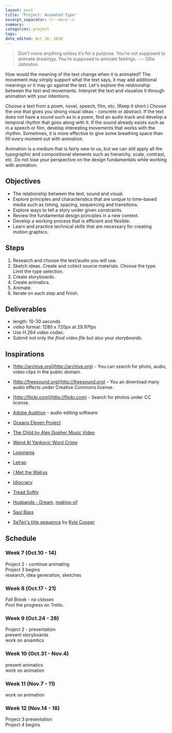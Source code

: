 ```yaml
---
layout: post	
title: "Project: Animated Type"
excerpt_separator: <!--more-->
summary: 
categories: project
tags:
date_edited: Oct 10, 2016
---
```


> Don’t move anything unless it’s for a purpose. You’re not supposed to animate drawings. You’re supposed to animate feelings.
>--- Ollie Johnston


How would the meaning of the text change when it is animated? The movement may simply support what the text says, it may add additional meanings or it may go against the text. Let's explore the relationship between the text and movements. Interpret the text and visualize it through animation with your intentions.

Choose a text from a poem, novel, speech, film, etc. (Keep it short.) Choose the one that gives you strong visual ideas - concrete or abstract. If the text does not have a sound such as in a poem, find an audio track and develop a temporal rhythm that goes along with it. If the sound already exists such as in a speech or film, develop interesting movements that works with the rhythm. Sometimes, it is more effective to give some breathing space than fill every moment out with animation.

Animation is a medium that is fairly new to us, but we can still apply all the typographic and compositional elements such as hierarchy, scale, contrast, etc. Do not lose your perspective on the design fundamentals while working with animation.




## Objectives
- The relationship between the text, sound and visual.
- Explore principles and characteristics that are unique to time-based media such as timing, spacing, sequencing and transitions.
- Explore ways to tell a story under given constraints.
- Review the fundamental design principles in a new context.
- Develop a working process that is efficient and flexible.
- Learn and practice technical skills that are necessary for creating motion graphics.



## Steps
1. Research and choose the text/audio you will use.
1. Sketch ideas. Create and collect source materials. Choose the type. Limit the type selection.
1. Create storyboards.
1. Create animatics.
1. Animate. 
1. Iterate on each step and finish.




## Deliverables
- length: 10-30 seconds
- video format: 1280 x 720px at 29.97fps
- Use H.264 video codec.
- Submit not only *the final video file* but also your *storyboards*.




## Inspirations

- [http://archive.org](http://archive.org) - You can search for photo, audio, video clips in the public domain.
- [http://freesound.org](http://freesound.org) - You an download many audio effects under Creative Commons license.
- [http://flickr.com](http://flickr.com) - Search for photos under CC license.
- [Adobe Audition](http://www.adobe.com/products/audition.html) - audio editing software

- [Oceans Eleven Project](https://www.youtube.com/watch?v=rIDdx7NPJgo)
- [The Child by Alex Gopher Music Video](https://www.youtube.com/watch?v=URbFjz4hWMY)
- [Weird Al Yankovic Word Crime](http://spaceparanoids.net/wordcrimes/)
- [Logorama](https://vimeo.com/10149605)
- [Letras](https://vimeo.com/11617381)
- [I Met the Walrus](https://www.youtube.com/watch?v=jmR0V6s3NKk)
- [Idiocracy](https://vimeo.com/11321555)
- [Tread Softly](https://vimeo.com/5324526)
- [Husbands - Dream](https://vimeo.com/60371252), [making-of](https://vimeo.com/60369434)
- [Saul Bass](http://www.artofthetitle.com/designer/saul-bass/)
- [Se7en's title sequence](http://www.artofthetitle.com/title/se7en/) by [Kyle Cooper](http://www.artofthetitle.com/designer/kyle-cooper/)


## Schedule

### Week 7 (Oct.10 - 14)
Project 2 - continue animating    
Project 3 begins  
research, idea generation, sketches  

### Week 8 (Oct.17 - 21)
*Fall Break - no classes*  
Post the progress on Trello.  

### Week 9 (Oct.24 - 28)
Project 2 - presentation  
present storyboards  
work on aniamtics  

### Week 10 (Oct.31 - Nov.4)
present animatics  
work on animation  

### Week 11 (Nov.7 - 11)
work on animation  

### Week 12 (Nov.14 - 18)
Project 3 presentation    
Project 4 begins  




<!-- footnotes -->
